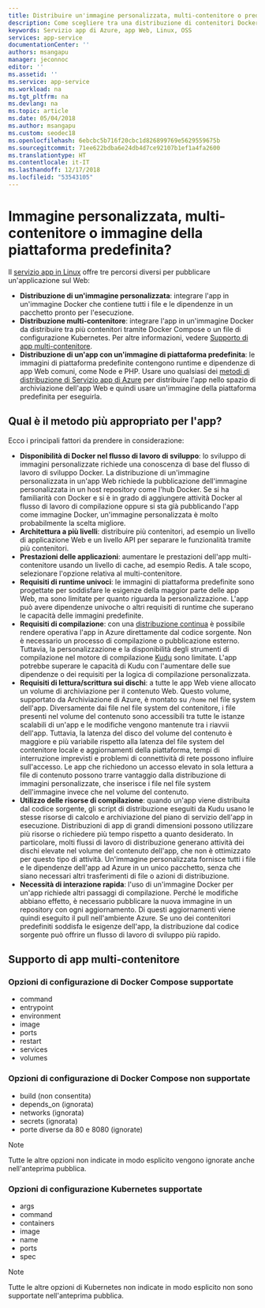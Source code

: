 ```yaml
---
title: Distribuire un'immagine personalizzata, multi-contenitore o predefinita - Servizio app di Azure | Microsoft Docs
description: Come scegliere tra una distribuzione di contenitori Docker personalizzata e un framework applicazioni multi-contenitore e predefinito per il servizio app in Linux
keywords: Servizio app di Azure, app Web, Linux, OSS
services: app-service
documentationCenter: ''
authors: msangapu
manager: jeconnoc
editor: ''
ms.assetid: ''
ms.service: app-service
ms.workload: na
ms.tgt_pltfrm: na
ms.devlang: na
ms.topic: article
ms.date: 05/04/2018
ms.author: msangapu
ms.custom: seodec18
ms.openlocfilehash: 6ebcbc5b716f20cbc1d826899769e5629559675b
ms.sourcegitcommit: 71ee622bdba6e24db4d7ce92107b1ef1a4fa2600
ms.translationtype: HT
ms.contentlocale: it-IT
ms.lasthandoff: 12/17/2018
ms.locfileid: "53543105"
---
```

# <a name="custom-image-multi-container-or-built-in-platform-image"></a>Immagine personalizzata, multi-contenitore o immagine della piattaforma predefinita?

Il [servizio app in Linux](app-service-linux-intro.md) offre tre percorsi diversi per pubblicare un'applicazione sul Web:

- **Distribuzione di un'immagine personalizzata**: integrare l'app in un'immagine Docker che contiene tutti i file e le dipendenze in un pacchetto pronto per l'esecuzione.
- **Distribuzione multi-contenitore**: integrare l'app in un'immagine Docker da distribuire tra più contenitori tramite Docker Compose o un file di configurazione Kubernetes. Per altre informazioni, vedere [Supporto di app multi-contenitore](#multi-container-apps-supportability).
- **Distribuzione di un'app con un'immagine di piattaforma predefinita**: le immagini di piattaforma predefinite contengono runtime e dipendenze di app Web comuni, come Node e PHP. Usare uno qualsiasi dei [metodi di distribuzione di Servizio app di Azure](../deploy-local-git.md?toc=%2fazure%2fapp-service%2fcontainers%2ftoc.json) per distribuire l'app nello spazio di archiviazione dell'app Web e quindi usare un'immagine della piattaforma predefinita per eseguirla.

## <a name="which-method-is-right-for-your-app"></a>Qual è il metodo più appropriato per l'app? 

Ecco i principali fattori da prendere in considerazione:

- **Disponibilità di Docker nel flusso di lavoro di sviluppo**: lo sviluppo di immagini personalizzate richiede una conoscenza di base del flusso di lavoro di sviluppo Docker. La distribuzione di un'immagine personalizzata in un'app Web richiede la pubblicazione dell'immagine personalizzata in un host repository come l'hub Docker. Se si ha familiarità con Docker e si è in grado di aggiungere attività Docker al flusso di lavoro di compilazione oppure si sta già pubblicando l'app come immagine Docker, un'immagine personalizzata è molto probabilmente la scelta migliore.
- **Architettura a più livelli**: distribuire più contenitori, ad esempio un livello di applicazione Web e un livello API per separare le funzionalità tramite più contenitori. 
- **Prestazioni delle applicazioni**: aumentare le prestazioni dell'app multi-contenitore usando un livello di cache, ad esempio Redis. A tale scopo, selezionare l'opzione relativa al multi-contenitore.
- **Requisiti di runtime univoci**: le immagini di piattaforma predefinite sono progettate per soddisfare le esigenze della maggior parte delle app Web, ma sono limitate per quanto riguarda la personalizzazione. L'app può avere dipendenze univoche o altri requisiti di runtime che superano le capacità delle immagini predefinite.
- **Requisiti di compilazione**: con una [distribuzione continua](../deploy-continuous-deployment.md?toc=%2fazure%2fapp-service%2fcontainers%2ftoc.json) è possibile rendere operativa l'app in Azure direttamente dal codice sorgente. Non è necessario un processo di compilazione o pubblicazione esterno. Tuttavia, la personalizzazione e la disponibilità degli strumenti di compilazione nel motore di compilazione [Kudu](https://github.com/projectkudu/kudu/wiki) sono limitate. L'app potrebbe superare le capacità di Kudu con l'aumentare delle sue dipendenze o dei requisiti per la logica di compilazione personalizzata.
- **Requisiti di lettura/scrittura sui dischi**: a tutte le app Web viene allocato un volume di archiviazione per il contenuto Web. Questo volume, supportato da Archiviazione di Azure, è montato su `/home` nel file system dell'app. Diversamente dai file nel file system del contenitore, i file presenti nel volume del contenuto sono accessibili tra tutte le istanze scalabili di un'app e le modifiche vengono mantenute tra i riavvii dell'app. Tuttavia, la latenza del disco del volume del contenuto è maggiore e più variabile rispetto alla latenza del file system del contenitore locale e aggiornamenti della piattaforma, tempi di interruzione imprevisti e problemi di connettività di rete possono influire sull'accesso. Le app che richiedono un accesso elevato in sola lettura a file di contenuto possono trarre vantaggio dalla distribuzione di immagini personalizzate, che inserisce i file nel file system dell'immagine invece che nel volume del contenuto.
- **Utilizzo delle risorse di compilazione**: quando un'app viene distribuita dal codice sorgente, gli script di distribuzione eseguiti da Kudu usano le stesse risorse di calcolo e archiviazione del piano di servizio dell'app in esecuzione. Distribuzioni di app di grandi dimensioni possono utilizzare più risorse o richiedere più tempo rispetto a quanto desiderato. In particolare, molti flussi di lavoro di distribuzione generano attività dei dischi elevate nel volume del contenuto dell'app, che non è ottimizzato per questo tipo di attività. Un'immagine personalizzata fornisce tutti i file e le dipendenze dell'app ad Azure in un unico pacchetto, senza che siano necessari altri trasferimenti di file o azioni di distribuzione.
- **Necessità di interazione rapida**: l'uso di un'immagine Docker per un'app richiede altri passaggi di compilazione. Perché le modifiche abbiano effetto, è necessario pubblicare la nuova immagine in un repository con ogni aggiornamento. Di questi aggiornamenti viene quindi eseguito il pull nell'ambiente Azure. Se uno dei contenitori predefiniti soddisfa le esigenze dell'app, la distribuzione dal codice sorgente può offrire un flusso di lavoro di sviluppo più rapido.

## <a name="multi-container-apps-supportability"></a>Supporto di app multi-contenitore

### <a name="supported-docker-compose-configuration-options"></a>Opzioni di configurazione di Docker Compose supportate
- command
- entrypoint
- environment
- image
- ports
- restart
- services
- volumes

### <a name="unsupported-docker-compose-configuration-options"></a>Opzioni di configurazione di Docker Compose non supportate
- build (non consentita)
- depends_on (ignorata)
- networks (ignorata)
- secrets (ignorata)
- porte diverse da 80 e 8080 (ignorate)

> [!NOTE]
> Tutte le altre opzioni non indicate in modo esplicito vengono ignorate anche nell'anteprima pubblica.

### <a name="supported-kubernetes-configuration-options"></a>Opzioni di configurazione Kubernetes supportate
- args
- command
- containers
- image
- name
- ports
- spec

> [!NOTE]
>Tutte le altre opzioni di Kubernetes non indicate in modo esplicito non sono supportate nell'anteprima pubblica.
>
